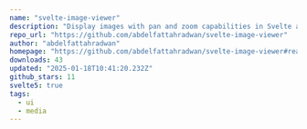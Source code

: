 ```yaml
---
name: "svelte-image-viewer"
description: "Display images with pan and zoom capabilities in Svelte apps."
repo_url: "https://github.com/abdelfattahradwan/svelte-image-viewer"
author: "abdelfattahradwan"
homepage: "https://github.com/abdelfattahradwan/svelte-image-viewer#readme"
downloads: 43
updated: "2025-01-18T10:41:20.232Z"
github_stars: 11
svelte5: true
tags: 
  - ui
  - media
---
```

